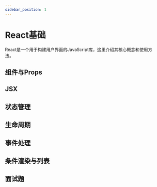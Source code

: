 ```yaml
---
sidebar_position: 1
---
```


# React基础

React是一个用于构建用户界面的JavaScript库，这里介绍其核心概念和使用方法。

## 组件与Props

## JSX

## 状态管理

## 生命周期

## 事件处理

## 条件渲染与列表

## 面试题 
